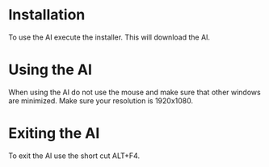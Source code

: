 # Installation

To use the AI execute the installer. This will download the AI.


# Using the AI

When using the AI do not use the mouse and make sure that other windows are minimized. Make sure your resolution is 1920x1080.


# Exiting the AI

To exit the AI use the short cut ALT+F4.
